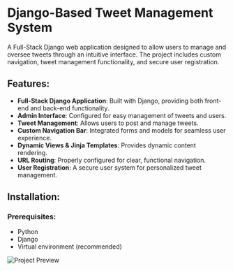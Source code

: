 # Django-Based Tweet Management System

A Full-Stack Django web application designed to allow users to manage and oversee tweets through an intuitive interface. The project includes custom navigation, tweet management functionality, and secure user registration.

## Features:
- **Full-Stack Django Application**: Built with Django, providing both front-end and back-end functionality.
- **Admin Interface**: Configured for easy management of tweets and users.
- **Tweet Management**: Allows users to post and manage tweets.
- **Custom Navigation Bar**: Integrated forms and models for seamless user experience.
- **Dynamic Views & Jinja Templates**: Provides dynamic content rendering.
- **URL Routing**: Properly configured for clear, functional navigation.
- **User Registration**: A secure user system for personalized tweet management.

## Installation:

### Prerequisites:
- Python 
- Django
- Virtual environment (recommended)

![Project Preview](project_preview1.png)

